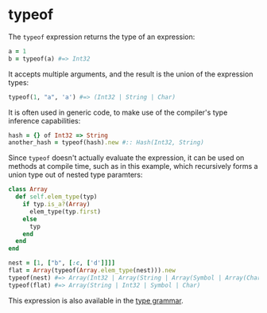 # typeof

The `typeof` expression returns the type of an expression:

```ruby
a = 1
b = typeof(a) #=> Int32
```

It accepts multiple arguments, and the result is the union of the expression types:

```ruby
typeof(1, "a", 'a') #=> (Int32 | String | Char)
```

It is often used in generic code, to make use of the compiler's type inference capabilities:

```ruby
hash = {} of Int32 => String
another_hash = typeof(hash).new #:: Hash(Int32, String)
```

Since `typeof` doesn't actually evaluate the expression, it can be
used on methods at compile time, such as in this example, which
recursively forms a union type out of nested type paramters:

```ruby
class Array
  def self.elem_type(typ)
    if typ.is_a?(Array)
      elem_type(typ.first)
    else
      typ
    end
  end
end

nest = [1, ["b", [:c, ['d']]]]
flat = Array(typeof(Array.elem_type(nest))).new
typeof(nest) #=> Array(Int32 | Array(String | Array(Symbol | Array(Char))))
typeof(flat) #=> Array(String | Int32 | Symbol | Char)
```

This expression is also available in the [type grammar](type_grammar.html).

